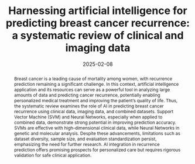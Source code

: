 ---
title: "Harnessing artificial intelligence for predicting breast cancer recurrence: a systematic review of clinical and imaging data"
authors:
- Jaqueline Alvarenga Silveira
- admin
- Mariana Zuliani Theodoro de Lima
date: "2025-02-08"
doi: ""

author_notes:
- ""
- ""

# Schedule page publish date (NOT publication's date).
publishDate: "2025-02-08"

# Publication type.
# Legend: 0 = Uncategorized; 1 = Conference paper; 2 = Journal article;
# 3 = Preprint / Working Paper; 4 = Report; 5 = Book; 6 = Book section;
# 7 = Thesis; 8 = Patent
publication_types: ["2"]

# Publication name and optional abbreviated publication name.
publication: In *Discover Oncology* 
# publication_short: In *Unpublished manuscript* 

abstract: "Breast cancer is a leading cause of mortality among women, with recurrence prediction remaining a significant challenge. In this context, artificial intelligence application and its resources can serve as a powerful tool in analyzing large amounts of data and predicting cancer recurrence, potentially enabling personalized medical treatment and improving the patient’s quality of life. Thus, the systematic review examines the role of AI in predicting breast cancer recurrence using clinical data, imaging data, and combined datasets. Support Vector Machine (SVM) and Neural Networks, especially when applied to combined data, demonstrate strong potential in improving prediction accuracy. SVMs are effective with high-dimensional clinical data, while Neural Networks in genetic and molecular analysis. Despite these advancements, limitations such as dataset diversity, sample size, and evaluation standardization persist, emphasizing the need for further research. AI integration in recurrence prediction offers promising prospects for personalized care but requires rigorous validation for safe clinical application."

# Summary. An optional shortened abstract.
summary: We conduct a study in which participants form American Sign Language hand signs while being recorded with a Microsoft Kinect. The resulting infra-red distance data are used to train both neural networks with dropout (dropout NN) and Random Forests; dropout NN perform significantly better.

tags:
- Breast Cancer
- Computational Intelligence
- Machine Learning
- Predictive medicine
- Symbolic AI
- Artificial Intelligence
featured: false

links:
url_pdf: ''
url_dataset: ''
url_poster: ''
url_project: ''
url_slides: ''
url_source: 'https://link.springer.com/article/10.1007/s12672-025-01908-6'
url_video: ''

# Featured image
# To use, add an image named `featured.jpg/png` to your page's folder. 
image:
  caption: ''
  focal_point: Center
  preview_only: true

# Associated Projects (optional).
#   Associate this publication with one or more of your projects.
#   Simply enter your project's folder or file name without extension.
#   E.g. `internal-project` references `content/project/internal-project/index.md`.
#   Otherwise, set `projects: []`.
projects: []

# Slides (optional).
#   Associate this publication with Markdown slides.
#   Simply enter your slide deck's filename without extension.
#   E.g. `slides: "example"` references `content/slides/example/index.md`.
#   Otherwise, set `slides: ""`.
slides: ""
---
